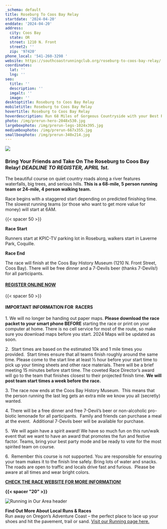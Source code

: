 ```yaml
---
_schema: default
title: Roseburg To Coos Bay Relay
startdate: '2024-04-20'
enddate: '2024-04-20'
address:
  city: Coos Bay
  state: OR
  street: 1210 N. Front
  street2: ''
  zip: '97420'
phone_local: '541-260-3298 '
website: https://southcoastrunningclub.org/roseburg-to-coos-bay-relay/
coordinates:
  lat: ''
  lng: ''
seo:
  title: ''
  description: ''
  imgalt: ''
  image: ''
desktoptitle: Roseburg to Coos Bay Relay
mobiletitle: Roseburg to Coos Bay Relay
hovertitle: Roseburg to Coos Bay Relay
hoverdescription: Run 68 Miles of Gorgeous Countryside with your Best Running Buddies!
photo: /img/prerun-hero-2048x530.jpg
largeboxphoto: /img/prerun-legs-1024x395.jpg
mediumboxphoto: /img/prerun-667x355.jpg
smallboxphoto: /img/prerun-340x214.jpg
---
```

![](/img/roseburg-coos-waterfall.jpg)

### Bring Your Friends and Take On The Roseburg to Coos Bay Relay! *DEADLINE TO REGISTER, APRIL 1st.*

The beautiful course on quiet country roads along a river features waterfalls, big trees, and serious hills. **This is a 68-mile, 5 person running team or 24-mile, 4 person walking team.**

Race begins with a staggered start depending on predicted finishing time. The slowest running teams (or those who want to get more value for money) will start at 6AM.

{{< spacer 50 >}}

**Race Start**

Runners start at KPIC-TV parking lot in Roseburg, walkers start in Laverne Park, Coquille.

**Race End**

The race will finish at the Coos Bay History Museum (1210 N. Front Street, Coos Bay). There will be free dinner and a 7-Devils beer (thanks 7-Devils!) for all participants.

#### <a class="learn-more-anywhere-btn" target="_blank" rel="noopener" href="https://runsignup.com/Race/OR/Roseburg/TheRoseburgtoCoosBayRelay">REGISTER ONLINE NOW</a>

{{< spacer 50 >}}

#### **IMPORTANT INFORMATION FOR&nbsp; RACERS**

1\. We will no longer be handing out paper maps. **Please download the race packet to your smart phone BEFORE** starting the race or print on your computer at home. There is no cell service for most of the route, so make sure you download maps before you start. 2024 Maps will be updated as soon.

2\. &nbsp;Start times are based on the estimated 10k and 1 mile times you provided.&nbsp; Start times ensure that all teams finish roughly around the same time. Please come to the start line at least ½ hour before your start time to pick up your timing sheets and other race materials. There will be a brief meeting 15 minutes before start time. The coveted Race Director’s award will go to the team that finishes closest to their projected finish time. **We will post team start times a week before the race.**

3\. The race now ends at the Coos Bay History Museum.&nbsp; This means that the person running the last leg gets an extra mile we know you all (secretly) wanted.

4\. There will be a free dinner and free 7-Devil’s beer or non-alcoholic pro-biotic lemonade for all participants.&nbsp; Family and friends can purchase a meal at the event.&nbsp; Additional 7-Devils beer will be available for purchase.

5\.&nbsp; We will again have a spirit award! We have so much fun on this run/walk event that we want to have an award that promotes the fun and festive factor. Teams, bring your best party mode and be ready to vote for the most spirited team on course.

6\. &nbsp;Remember this course is not supported. You are responsible for ensuring your team makes it to the finish line safely. Bring lots of water and snacks. The roads are open to traffic and locals drive fast and furious.&nbsp; Please be aware at all times and wear bright colors.

[**CHECK THE RACE WEBSITE FOR MORE INFORMATION!**](https://southcoastrunningclub.org/roseburg-to-coos-bay-relay/)

**{{< spacer "20" >}}**

![Running in Our Area header](/img/event-running-hdrs-695x125-v02.jpg)

**Find Out More About Local Runs & Races**<br>Run away on Oregon’s Adventure Coast – the perfect place to lace up your shoes and hit the pavement, trail or sand. [Visit our Running page here.](/running)